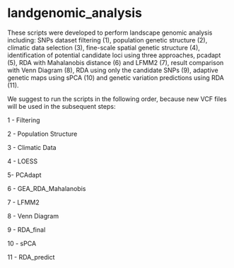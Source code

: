 # landgenomic_analysis

These scripts were developed to perform landscape genomic analysis including: SNPs dataset filtering (1), population genetic structure (2), climatic data selection (3), fine-scale spatial genetic structure (4), identification of potential candidate loci using three approaches, pcadapt (5), RDA with Mahalanobis distance (6) and LFMM2 (7), result comparison with Venn Diagram (8), RDA using only the candidate SNPs (9), adaptive genetic maps using sPCA (10) and genetic variation predictions using RDA (11).

We suggest to run the scripts in the following order, because new VCF files will be used in the subsequent steps:

1 - Filtering

2 - Population Structure

3 - Climatic Data

4 - LOESS

5- PCAdapt

6 - GEA_RDA_Mahalanobis

7 - LFMM2

8 - Venn Diagram

9 - RDA_final

10 - sPCA

11 - RDA_predict
